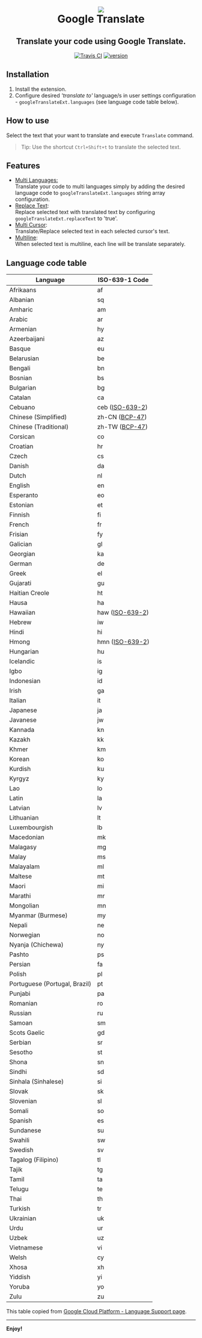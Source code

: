 <h1 align="center">
  <br>
  <img src="https://raw.githubusercontent.com/benshabatnoam/google-translate-vscode-ext/master/assets/icons/icon.ico">
  <br>
  Google Translate
</h1>
<h2 align="center">Translate your code using Google Translate.</a>
</h2>
<p align="center">
  <a href="https://travis-ci.org/benshabatnoam/google-translate-vscode-ext"><img src="https://travis-ci.org/benshabatnoam/google-translate-vscode-ext.svg?branch=master" alt="Travis CI"></a>
  <a href="https://github.com/benshabatnoam/google-translate-vscode-ext/releases"><img src="https://img.shields.io/github/release/benshabatnoam/google-translate-vscode-ext.svg" alt="version"></a>
</p>

## Installation
1. Install the extension.
2. Configure desired *'translate to'* language/s in user settings configuration - `googleTranslateExt.languages` (see language code table below).

## How to use
Select the text that your want to translate and execute `Translate` command.
> Tip: Use the shortcut `Ctrl+Shift+t` to translate the selected text.

## Features
* <u>Multi Languages:</u><br>Translate your code to multi languages simply by adding the desired language code to `googleTranslateExt.languages` string array configuration.
* <u>Replace Text</u>:<br>Replace selected text with translated text by configuring `googleTranslateExt.replaceText` to 'true'.
* <u>Multi Cursor</u>:<br>Translate/Replace selected text in each selected cursor's text.
* <u>Multiline</u>:<br>When selected text is multiline, each line will be translate separately.

## Language code table
<table>
<thead>
<tr>
<th>Language</th>
<th>ISO-639-1 Code</th>
</tr>
</thead>
<tbody>
<tr>
<td>Afrikaans</td>
<td>af</td>
</tr>
<tr>
<td>Albanian</td>
<td>sq</td>
</tr>
<tr>
<td>Amharic</td>
<td>am</td>
</tr>
<tr>
<td>Arabic</td>
<td>ar</td>
</tr>
<tr>
<td>Armenian</td>
<td>hy</td>
</tr>
<tr>
<td>Azeerbaijani</td>
<td>az</td>
</tr>
<tr>
<td>Basque</td>
<td>eu</td>
</tr>
<tr>
<td>Belarusian</td>
<td>be</td>
</tr>
<tr>
<td>Bengali</td>
<td>bn</td>
</tr>
<tr>
<td>Bosnian</td>
<td>bs</td>
</tr>
<tr>
<td>Bulgarian</td>
<td>bg</td>
</tr>
<tr>
<td>Catalan</td>
<td>ca</td>
</tr>
<tr>
<td>Cebuano</td>
<td>ceb (<a class="external" href="https://en.wikipedia.org/wiki/ISO_639-2">ISO-639-2</a>)</td>
</tr>
<tr>
<td>Chinese (Simplified)</td>
<td>zh-CN (<a class="external" href="https://tools.ietf.org/html/bcp47">BCP-47</a>)</td>
</tr>
<tr>
<td>Chinese (Traditional)</td>
<td>zh-TW (<a class="external" href="https://tools.ietf.org/html/bcp47">BCP-47</a>)</td>
</tr>
<tr>
<td>Corsican</td>
<td>co</td>
</tr>
<tr>
<td>Croatian</td>
<td>hr</td>
</tr>
<tr>
<td>Czech</td>
<td>cs</td>
</tr>
<tr>
<td>Danish</td>
<td>da</td>
</tr>
<tr>
<td>Dutch</td>
<td>nl</td>
</tr>
<tr>
<td>English</td>
<td>en</td>
</tr>
<tr>
<td>Esperanto</td>
<td>eo</td>
</tr>
<tr>
<td>Estonian</td>
<td>et</td>
</tr>
<tr>
<td>Finnish</td>
<td>fi</td>
</tr>
<tr>
<td>French</td>
<td>fr</td>
</tr>
<tr>
<td>Frisian</td>
<td>fy</td>
</tr>
<tr>
<td>Galician</td>
<td>gl</td>
</tr>
<tr>
<td>Georgian</td>
<td>ka</td>
</tr>
<tr>
<td>German</td>
<td>de</td>
</tr>
<tr>
<td>Greek</td>
<td>el</td>
</tr>
<tr>
<td>Gujarati</td>
<td>gu</td>
</tr>
<tr>
<td>Haitian Creole</td>
<td>ht</td>
</tr>
<tr>
<td>Hausa</td>
<td>ha</td>
</tr>
<tr>
<td>Hawaiian</td>
<td>haw (<a class="external" href="https://en.wikipedia.org/wiki/ISO_639-2">ISO-639-2</a>)</td>
</tr>
<tr>
<td>Hebrew</td>
<td>iw</td>
</tr>
<tr>
<td>Hindi</td>
<td>hi</td>
</tr>
<tr>
<td>Hmong</td>
<td>hmn (<a class="external" href="https://en.wikipedia.org/wiki/ISO_639-2">ISO-639-2</a>)</td>
</tr>
<tr>
<td>Hungarian</td>
<td>hu</td>
</tr>
<tr>
<td>Icelandic</td>
<td>is</td>
</tr>
<tr>
<td>Igbo</td>
<td>ig</td>
</tr>
<tr>
<td>Indonesian</td>
<td>id</td>
</tr>
<tr>
<td>Irish</td>
<td>ga</td>
</tr>
<tr>
<td>Italian</td>
<td>it</td>
</tr>
<tr>
<td>Japanese</td>
<td>ja</td>
</tr>
<tr>
<td>Javanese</td>
<td>jw</td>
</tr>
<tr>
<td>Kannada</td>
<td>kn</td>
</tr>
<tr>
<td>Kazakh</td>
<td>kk</td>
</tr>
<tr>
<td>Khmer</td>
<td>km</td>
</tr>
<tr>
<td>Korean</td>
<td>ko</td>
</tr>
<tr>
<td>Kurdish</td>
<td>ku</td>
</tr>
<tr>
<td>Kyrgyz</td>
<td>ky</td>
</tr>
<tr>
<td>Lao</td>
<td>lo</td>
</tr>
<tr>
<td>Latin</td>
<td>la</td>
</tr>
<tr>
<td>Latvian</td>
<td>lv</td>
</tr>
<tr>
<td>Lithuanian</td>
<td>lt</td>
</tr>
<tr>
<td>Luxembourgish</td>
<td>lb</td>
</tr>
<tr>
<td>Macedonian</td>
<td>mk</td>
</tr>
<tr>
<td>Malagasy</td>
<td>mg</td>
</tr>
<tr>
<td>Malay</td>
<td>ms</td>
</tr>
<tr>
<td>Malayalam</td>
<td>ml</td>
</tr>
<tr>
<td>Maltese</td>
<td>mt</td>
</tr>
<tr>
<td>Maori</td>
<td>mi</td>
</tr>
<tr>
<td>Marathi</td>
<td>mr</td>
</tr>
<tr>
<td>Mongolian</td>
<td>mn</td>
</tr>
<tr>
<td>Myanmar (Burmese)</td>
<td>my</td>
</tr>
<tr>
<td>Nepali</td>
<td>ne</td>
</tr>
<tr>
<td>Norwegian</td>
<td>no</td>
</tr>
<tr>
<td>Nyanja (Chichewa)</td>
<td>ny</td>
</tr>
<tr>
<td>Pashto</td>
<td>ps</td>
</tr>
<tr>
<td>Persian</td>
<td>fa</td>
</tr>
<tr>
<td>Polish</td>
<td>pl</td>
</tr>
<tr>
<td>Portuguese (Portugal, Brazil)</td>
<td>pt</td>
</tr>
<tr>
<td>Punjabi</td>
<td>pa</td>
</tr>
<tr>
<td>Romanian</td>
<td>ro</td>
</tr>
<tr>
<td>Russian</td>
<td>ru</td>
</tr>
<tr>
<td>Samoan</td>
<td>sm</td>
</tr>
<tr>
<td>Scots Gaelic</td>
<td>gd</td>
</tr>
<tr>
<td>Serbian</td>
<td>sr</td>
</tr>
<tr>
<td>Sesotho</td>
<td>st</td>
</tr>
<tr>
<td>Shona</td>
<td>sn</td>
</tr>
<tr>
<td>Sindhi</td>
<td>sd</td>
</tr>
<tr>
<td>Sinhala (Sinhalese)</td>
<td>si</td>
</tr>
<tr>
<td>Slovak</td>
<td>sk</td>
</tr>
<tr>
<td>Slovenian</td>
<td>sl</td>
</tr>
<tr>
<td>Somali</td>
<td>so</td>
</tr>
<tr>
<td>Spanish</td>
<td>es</td>
</tr>
<tr>
<td>Sundanese</td>
<td>su</td>
</tr>
<tr>
<td>Swahili</td>
<td>sw</td>
</tr>
<tr>
<td>Swedish</td>
<td>sv</td>
</tr>
<tr>
<td>Tagalog (Filipino)</td>
<td>tl</td>
</tr>
<tr>
<td>Tajik</td>
<td>tg</td>
</tr>
<tr>
<td>Tamil</td>
<td>ta</td>
</tr>
<tr>
<td>Telugu</td>
<td>te</td>
</tr>
<tr>
<td>Thai</td>
<td>th</td>
</tr>
<tr>
<td>Turkish</td>
<td>tr</td>
</tr>
<tr>
<td>Ukrainian</td>
<td>uk</td>
</tr>
<tr>
<td>Urdu</td>
<td>ur</td>
</tr>
<tr>
<td>Uzbek</td>
<td>uz</td>
</tr>
<tr>
<td>Vietnamese</td>
<td>vi</td>
</tr>
<tr>
<td>Welsh</td>
<td>cy</td>
</tr>
<tr>
<td>Xhosa</td>
<td>xh</td>
</tr>
<tr>
<td>Yiddish</td>
<td>yi</td>
</tr>
<tr>
<td>Yoruba</td>
<td>yo</td>
</tr>
<tr>
<td>Zulu</td>
<td>zu</td>
</tr>
</tbody>
</table>


This table copied from [Google Cloud Platform - Language Support page](https://cloud.google.com/translate/docs/languages).

-----------------------------------------------------------------------------------------------------------

**Enjoy!**
